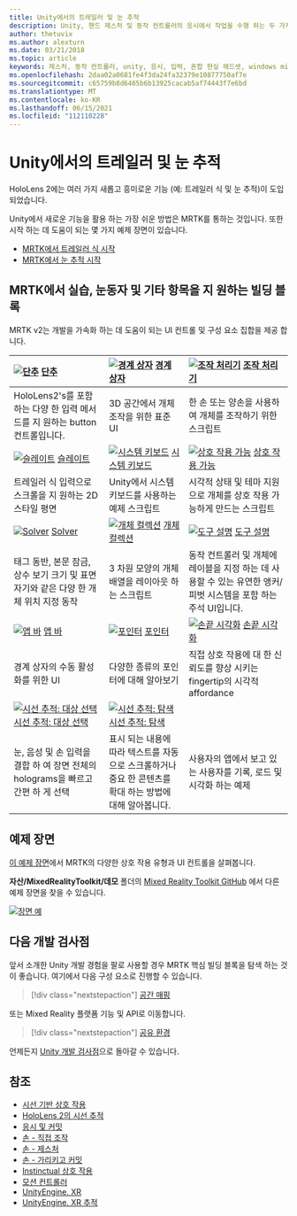 ```yaml
---
title: Unity에서의 트레일러 및 눈 추적
description: Unity, 핸드 제스처 및 동작 컨트롤러의 응시에서 작업을 수행 하는 두 가지 주요 방법에 대해 알아봅니다.
author: thetuvix
ms.author: alexturn
ms.date: 03/21/2018
ms.topic: article
keywords: 제스처, 동작 컨트롤러, unity, 응시, 입력, 혼합 현실 헤드셋, windows mixed reality 헤드셋, 가상 현실 헤드셋, MRTK, Mixed Reality Toolkit
ms.openlocfilehash: 2daa02a0681fe4f3da24fa32379e10877750af7e
ms.sourcegitcommit: c65759b8d6465b6b13925cacab5af74443f7e6bd
ms.translationtype: MT
ms.contentlocale: ko-KR
ms.lasthandoff: 06/15/2021
ms.locfileid: "112110228"
---
```

# <a name="articulated-hand-and-eye-tracking-in-unity"></a>Unity에서의 트레일러 및 눈 추적

HoloLens 2에는 여러 가지 새롭고 흥미로운 기능 (예: 트레일러 식 및 눈 추적)이 도입 되었습니다.

Unity에서 새로운 기능을 활용 하는 가장 쉬운 방법은 MRTK를 통하는 것입니다. 또한 시작 하는 데 도움이 되는 몇 가지 예제 장면이 있습니다.

* [MRTK에서 트레일러 식 시작](/windows/mixed-reality/mrtk-unity/features/input/hand-tracking)
* [MRTK에서 눈 추적 시작](/windows/mixed-reality/mrtk-unity/features/input/eye-tracking/eye-tracking-main)

## <a name="building-blocks-supporting-hands-eyes-and-others-in-mrtk"></a>MRTK에서 실습, 눈동자 및 기타 항목을 지 원하는 빌딩 블록

MRTK v2는 개발을 가속화 하는 데 도움이 되는 UI 컨트롤 및 구성 요소 집합을 제공 합니다.

|  [![단추](images/MRTK_Button_Main.png)](/windows/mixed-reality/mrtk-unity/features/ux-building-blocks/button) [단추](/windows/mixed-reality/mrtk-unity/features/ux-building-blocks/button) | [ ![ 경계 상자](images/MRTK_BoundingBox_Main.png)](/windows/mixed-reality/mrtk-unity/features/ux-building-blocks/bounding-box) [경계 상자](/windows/mixed-reality/mrtk-unity/features/ux-building-blocks/bounding-box) | [ ![ 조작 처리기](images/MRTK_Manipulation_Main.png)](/windows/mixed-reality/mrtk-unity/features/ux-building-blocks/manipulation-handler) [조작 처리기](/windows/mixed-reality/mrtk-unity/features/ux-building-blocks/manipulation-handler) |
|:--- | :--- | :--- |
| HoloLens2's를 포함 하는 다양 한 입력 메서드를 지 원하는 button 컨트롤입니다. | 3D 공간에서 개체 조작을 위한 표준 UI | 한 손 또는 양손을 사용하여 개체를 조작하기 위한 스크립트 |
|  [![슬레이트](images/MRTK_Slate_Main.png)](/windows/mixed-reality/mrtk-unity/features/ux-building-blocks/slate) [슬레이트](/windows/mixed-reality/mrtk-unity/features/ux-building-blocks/slate) | [![시스템 키보드](images/MRTK_SystemKeyboard_Main.png)](/windows/mixed-reality/mrtk-unity/features/ux-building-blocks/system-keyboard) [시스템 키보드](/windows/mixed-reality/mrtk-unity/features/ux-building-blocks/system-keyboard) | [![상호 작용 가능](images/InteractableExamples.png)](/windows/mixed-reality/mrtk-unity/features/ux-building-blocks/interactable) [상호 작용 가능](/windows/mixed-reality/mrtk-unity/features/ux-building-blocks/interactable) |
| 트레일러 식 입력으로 스크롤을 지 원하는 2D 스타일 평면 | Unity에서 시스템 키보드를 사용하는 예제 스크립트  | 시각적 상태 및 테마 지원으로 개체를 상호 작용 가능하게 만드는 스크립트 |
|  [![Solver](images/MRTK_Solver_Main.png)](/windows/mixed-reality/mrtk-unity/features/ux-building-blocks/solvers/solver) [Solver](/windows/mixed-reality/mrtk-unity/features/ux-building-blocks/solvers/solver) | [![개체 컬렉션](images/MRTK_ObjectCollection_Main.png)](/windows/mixed-reality/mrtk-unity/features/ux-building-blocks/object-collection) [개체 컬렉션](/windows/mixed-reality/mrtk-unity/features/ux-building-blocks/object-collection) | [![도구 설명](images/MRTK_Tooltip_Main.png)](/windows/mixed-reality/mrtk-unity/features/ux-building-blocks/tooltip) [도구 설명](/windows/mixed-reality/mrtk-unity/features/ux-building-blocks/tooltip) |
| 태그 동반, 본문 잠금, 상수 보기 크기 및 표면 자기와 같은 다양 한 개체 위치 지정 동작 | 3 차원 모양의 개체 배열을 레이아웃 하는 스크립트 | 동작 컨트롤러 및 개체에 레이블을 지정 하는 데 사용할 수 있는 유연한 앵커/피벗 시스템을 포함 하는 주석 UI입니다. |
|  [![앱 바](images/MRTK_AppBar_Main.png)](/windows/mixed-reality/mrtk-unity/features/ux-building-blocks/app-bar) [앱 바](/windows/mixed-reality/mrtk-unity/features/ux-building-blocks/app-bar) | [![포인터](images/MRTK_Pointer_Main.png)](/windows/mixed-reality/mrtk-unity/features/input/pointers) [포인터](/windows/mixed-reality/mrtk-unity/features/input/pointers) | [![손끝 시각화](images/MRTK_FingertipVisualization_Main.png)](/windows/mixed-reality/mrtk-unity/features/ux-building-blocks/fingertip-visualization) [손끝 시각화](/windows/mixed-reality/mrtk-unity/features/ux-building-blocks/fingertip-visualization) |
| 경계 상자의 수동 활성화를 위한 UI | 다양한 종류의 포인터에 대해 알아보기 | 직접 상호 작용에 대 한 신뢰도를 향상 시키는 fingertip의 시각적 affordance |
|  [![시선 추적: 대상 선택](images/mrtk_et_targetselect.png)](/windows/mixed-reality/mrtk-unity/features/input/eye-tracking/eye-tracking-target-selection) [시선 추적: 대상 선택](/windows/mixed-reality/mrtk-unity/features/input/eye-tracking/eye-tracking-target-selection) | [![시선 추적: 탐색](images/mrtk_et_navigation.png)](/windows/mixed-reality/mrtk-unity/features/input/eye-tracking/eye-tracking-navigation) [시선 추적: 탐색](/windows/mixed-reality/mrtk-unity/features/input/eye-tracking/eye-tracking-navigation) |
| 눈, 음성 및 손 입력을 결합 하 여 장면 전체의 holograms을 빠르고 간편 하 게 선택 | 표시 되는 내용에 따라 텍스트를 자동으로 스크롤하거나 중요 한 콘텐츠를 확대 하는 방법에 대해 알아봅니다.| 사용자의 앱에서 보고 있는 사용자를 기록, 로드 및 시각화 하는 예제 |

## <a name="example-scenes"></a>예제 장면

[이 예제 장면](/windows/mixed-reality/mrtk-unity/features/example-scenes/hand-interaction-examples)에서 MRTK의 다양한 상호 작용 유형과 UI 컨트롤을 살펴봅니다.

**자산/MixedRealityToolkit/데모** 폴더의 [Mixed Reality Toolkit GitHub](https://github.com/Microsoft/MixedRealityToolkit-Unity) 에서 다른 예제 장면을 찾을 수 있습니다.

[![장면 예](images/MRTK_Examples.png)](/windows/mixed-reality/mrtk-unity/features/example-scenes/hand-interaction-examples)

## <a name="next-development-checkpoint"></a>다음 개발 검사점

앞서 소개한 Unity 개발 경험을 팔로 사용할 경우 MRTK 핵심 빌딩 블록을 탐색 하는 것이 좋습니다. 여기에서 다음 구성 요소로 진행할 수 있습니다.

> [!div class="nextstepaction"]
> [공간 매핑](spatial-mapping-in-unity.md)

또는 Mixed Reality 플랫폼 기능 및 API로 이동합니다.

> [!div class="nextstepaction"]
> [공유 환경](shared-experiences-in-unity.md)

언제든지 [Unity 개발 검사점](unity-development-overview.md#2-core-building-blocks)으로 돌아갈 수 있습니다.

## <a name="see-also"></a>참조

* [시선 기반 상호 작용](../../design/eye-gaze-interaction.md)
* [HoloLens 2의 시선 추적](../../design/eye-tracking.md)
* [응시 및 커밋](../../design/gaze-and-commit.md)
* [손 - 직접 조작](../../design/direct-manipulation.md)
* [손 - 제스처](../../design/gaze-and-commit.md#composite-gestures)
* [손 - 가리키고 커밋](../../design/point-and-commit.md)
* [Instinctual 상호 작용](../../design/interaction-fundamentals.md)
* [모션 컨트롤러](../../design/motion-controllers.md)
* [UnityEngine. XR](https://docs.unity3d.com/ScriptReference/XR.WSA.Input.InteractionManager.html)
* [UnityEngine. XR 추적](https://docs.unity3d.com/ScriptReference/XR.InputTracking.html)